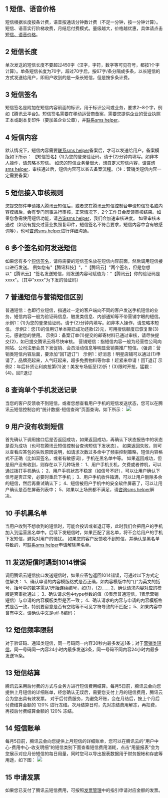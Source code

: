 ## 1 短信、语音价格
短信根据长度按条计费，语音按通话分钟数计费（不足一分钟，按一分钟计算）。
短信、语音实行阶梯收费，月结后付费模式。量级越大，价格越优惠，具体请点击[短信、语音价格](/product/sms.html#price)。

## 2 短信长度
单次发送的短信长度不要超过450字（汉字，字符，数字等可见符号，都按1个字计算）。单条短信长度为70字，超过70字后，按67字/条分隔成多条，以长短信的方式发送给用户，即用户收到的是一条长短信，但是按多条计费。

## 3 短信签名
短信签名是附加在短信内容前面的标识，用于标识公司或业务，要求2~8个字，例如【腾讯云平台】。短信签名需要在移动运营商备案，需要您提供企业的营业执照正本或副本复印件（要加盖企业公章），并[联系sms helper](/doc/product/382/3773)。

## 4 短信内容
默认情况下，短信内容需要[联系sms helper](/doc/product/382/3773)备案后，才可以发送给用户。备案模版如下所示：
【短信签名】{1}为您的登录验证码，请于{2}分钟内填写。如非本人操作，请忽略本短信。
如您的短信业务量很大，想自定义短信内容，请[咨询sms helper](/doc/product/382/3773)，审核通过后，短信内容可以省去备案流程。（注：营销类短信内容一定需要备案）

## 5 短信接入审核规则
您提交邮件申请接入腾讯云短信后，或者您在腾讯云短信控制台申请短信签名或内容模版后，会有专门同事进行审核，正常情况下，2个工作日会反馈审核结果。如果您急需使用短信功能，请[咨询sms helper](/doc/product/382/3773)，我们会加速审核进度。
如果审核未通过（如没有提交过营业执照复印件，短信签名不符合要求，短信内容中含有敏感词等），也可[咨询sms helper](/doc/product/382/3773)进行详细沟通。

## 6 多个签名如何发送短信
如果您有多个[短信签名](./3772#3-.E7.9F.AD.E4.BF.A1.E7.AD.BE.E5.90.8D)，请将需要的短信签名放在短信内容前面，然后调用短信接口进行发送。
例如您有"【腾讯科技】"，"【腾讯云】"两个签名，但是您想以"【腾讯云】"签名发送短信，则发送内容可赋值为："【腾讯云】你的验证码是xxxx"。（其中"xxxx"为下发的验证码）

## 7 普通短信与营销短信区别
普通短信：也即行业短信，指通过一定的客户端向不同的客户发送手机短信的业务，短信内容一般为验证码信息、触发类信息、内部通知等不带营销字眼的短信。
示例1：{1}为您的登录验证码，请于{2}分钟内填写。如非本人操作，请忽略本短信。
示例2：您{1}的信用订单本期已成功还款{2}元，可用授信额度已恢复至{3}元，感谢您的使用。
示例3：备案订单{1}提交的邮寄材料已通过审核，请尽快提交{2}，如已提交腾讯云将尽快审核。
营销短信：指短信内容一般为经营性公司向网站、公司注册会员下发促销、会员活动信息等明显营销类推广短信。（强调：营销类短信内容后面，要添加“回T退订”）
示例1：好消息！明星店铺可以通过{1}申请了，品牌亮起来，人气旺起来，超多免费物料等你拿！赶紧来申请！回T退订
示例2：年后补货让利疯抢第{1}波！美发专场低至{2}折！{3}限时开抢，猛戳：{4}。回T退订

## 8 查询单个手机发送记录
当您的客户反馈收不到短信，或者您想查看用户手机的短信发送状态，您可以在腾讯云短信控制台的“统计数据-短信查询”页面查询，如下所示：
![](//mccdn.qcloud.com/static/img/adb3c22a17cfa4d2160941f66fa2640b/image.png)

## 9 用户没有收到短信
首先确认下调用接口后是否返回成功，如果返回成功，再确认下状态报告中的状态是否为成功（也可在腾讯云短信控制台查询短信下发状态）。
如果返回失败，则可以查看应答包的失败原因说明，如请求次数过多命中了频率控制策略，短信内容格式不正确（比如双签名，或者有敏感词），手机在黑名单中等。
如果返回成功，但是用户没有收到，则存在以下几种场景：
1、用户手机关机，欠费或者停机，可以通过拨打手机确认；
2、用户手机状态不稳定（如信号不好），可以让用户确认下信号是否正常，必要时重启下手机；
3、用户手机收件箱满，可以让用户删除多余的短信，然后再重试确认下；
4、短信被用户手机中的安全软件屏蔽了，可以让用户确认是否在屏蔽列表中；
5、如果以上场景都不满足，请[咨询sms helper](/doc/product/382/3773)解决。

## 10 手机黑名单
当用户收到不想收到的短信时，可能会投诉或者退订等，此时我们会把用户的手机加入到运营黑名单中。后续下发短信时，如果匹配了黑名单，将不会给用户的手机下发短信，避免对用户的骚扰。
如果您的客户反馈收不到短信，并确认是黑名单导致的，可[联系sms helper](/doc/product/382/3773)申请解除黑名单。

## 11 发送短信时遇到1014错误
调用腾讯云短信接口发送短信时，如果应答包返回1014错误，可通过以下方式定位解决：
1、确认申请的内容模版格式是否正确，如内容模版中的“{}”为英文的括号，括号中的数字需从1开始连续编号，如{1}，{2}……
2、确认请求内容对应的模版是否审批通过；
3、确认请求包中type参数的值（0表示普通短信，1表示营销短信）与申请的内容模版类型是否一致；
4、确认请求的内容与申请的内容模版格式是否一致，特别要留意是否有空格等不可见字符导致的不匹配；
5、如果内容中含有中文，请确认中文是utf-8编码；

## 12 短信频率限制
对于验证码、通知类短信，同一号码同一内容30秒内最多发送1条；对于[营销类短信](./3772#6-.E6.99.AE.E9.80.9A.E7.9F.AD.E4.BF.A1.E4.B8.8E.E8.90.A5.E9.94.80.E7.9F.AD.E4.BF.A1.E5.8C.BA.E5.88.AB)，同一号码同一内容24小时内最多发送3条，同一号码不同内容24小时内最多发送15条。

## 13 短信结算
腾讯云采用后付费的方式与业务方进行短信费用结算。每月5日前，腾讯云会向您提供上月短信的详细账单，经您确认无误后，需要您支付上月的短信费用，腾讯云会为您出具有效发票。
对于后付费服务，为避免坏账，会在月结后，按上个月后付费结算金额的 120% 进行冻结。次月结算日时，先对冻结费用解冻，再扣费，再按后付费结算金额的 120% 冻结。

## 14 短信账单
每月5日前，腾讯云会向您提供上月短信的详细账单，您可以在腾讯云的“用户中心-费用中心-收支明细”的短信类别下面查看短信费用消耗，点击“用量报表”会为您展示对应月份短信的每日用量，同时您可以导出报表数据用于财务报帐和存底等用途，如下图：
![](//mccdn.qcloud.com/static/img/e53142e193482ddfbac31ce6a3ccedbb/image.png)

## 15 申请发票
如果您已支付了腾讯云短信费用，可按照[发票管理](/doc/product/285/%E5%8F%91%E7%A5%A8%E7%AE%A1%E7%90%86)中的指引申请对应金额的发票。